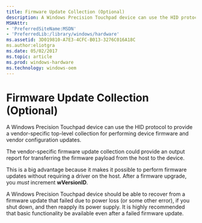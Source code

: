 ```yaml
---
title: Firmware Update Collection (Optional)
description: A Windows Precision Touchpad device can use the HID protocol to provide a vendor-specific top-level collection for performing device firmware and vendor configuration updates.
MSHAttr:
- 'PreferredSiteName:MSDN'
- 'PreferredLib:/library/windows/hardware'
ms.assetid: 3D019810-A7E3-4CFC-B013-3276C016A18C
ms.author:eliotgra
ms.date: 05/02/2017
ms.topic: article
ms.prod: windows-hardware
ms.technology: windows-oem
---
```


# Firmware Update Collection (Optional)


A Windows Precision Touchpad device can use the HID protocol to provide a vendor-specific top-level collection for performing device firmware and vendor configuration updates.

The vendor-specific firmware update collection could provide an output report for transferring the firmware payload from the host to the device.

This is a big advantage because it makes it possible to perform firmware updates without requiring a driver on the host. After a firmware upgrade, you *must* increment **wVersionID**.

A Windows Precision Touchpad device should be able to recover from a firmware update that failed due to power loss (or some other error), if you shut down, and then reapply its power supply. It is highly recommended that basic functionality be available even after a failed firmware update.

 

 






